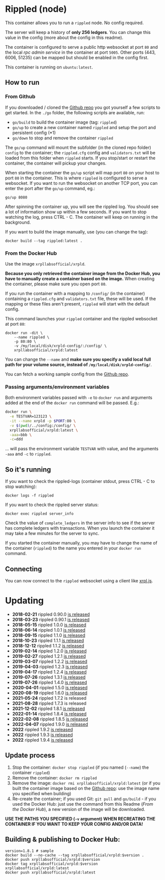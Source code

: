 # Rippled (node)

This container allows you to run a `rippled` node. No config required.

The server will keep a history of **only 256 ledgers**. You can change this value in the config (more about the config in this readme).

The container is configured to serve a public http websocket at port `80` and the local _rpc admin service_ in the container at port `5005`.
Other ports (443, 6006, 51235) can be mapped but should be enabled in the config first.

This container is running on `ubuntu:latest`.


## How to run

### From Github

If you downloaded / cloned the [Github repo](https://github.com/WietseWind/docker-rippled) you got yourself a few scripts to get started. In the `./go` folder, the following scripts are available, run:

- `go/build` to build the container image (tag: `rippled`)
- `go/up` to create a new container named `rippled` and setup the port and persistent config (*1)
- `go/down` to stop and remove the container `rippled`

The `go/up` command will mount the subfolder (in the cloned repo folder) `config` to the container; the `rippled.cfg` config and `validators.txt` will be loaded from this folder when `rippled` starts. If you stop/start or restart the container, the container will pickup your changes.

When starting the container the `go/up` script will map port `80` on your host to port `80` in the container. This is where `rippled` is configured to serve a websocket. If you want to run the websocket on another TCP port, you can enter the port after the `go/up` command, eg.:

```
go/up 8080
```

After spinning the container up, you will see the rippled log. You should see a lot of information show up within a few seconds. If you want to stop watching the log, press CTRL - C. The container will keep on running in the background.

If you want to build the image manually, use (you can change the tag):

```
docker build --tag rippled:latest .
```

### From the Docker Hub

Use the image `xrpllabsofficial/xrpld`.

**Because you only retrieved the container image from the Docker Hub, you have to manually create a container based on the image.** When creating the container, please make sure you open port `80`.

If you run the container with a mapping to `/config/` (in the container) containing a `rippled.cfg` and `validators.txt` file, these will be used. If the mapping or these files aren't present, `rippled` will start with the default config.

This command launches your `rippled` container and the rippled websocket at port `80`:

```
docker run -dit \
    --name rippled \
    -p 80:80 \
    -v /my/local/disk/xrpld-config/:/config/ \
    xrpllabsofficial/xrpld:latest
```

You can change the `--name` and **make sure you specify a valid local full path for your volume source, instead of `/my/local/disk/xrpld-config/`**.

You can fetch a working sample config from the [Github repo](https://github.com/WietseWind/docker-rippled).

### Passing arguments/environment variables

Both environment variables passed with `-e` to `docker run` and arguments added at the end of the `docker run` command will be passed. E.g.:

```bash
docker run \
  -e TESTVAR=123123 \
  -it --name xrpld -p $PORT:80 \
  -v $(pwd)/../config:/config/ \
  xrpllabsofficial/xrpld:latest \
  -aaa=bbb \
  -c=ddd
```

... will pass the environment variable `TESTVAR` with value, and the arguments `-aaa` and `-c` to `rippled`.

## So it's running

If you want to check the rippled-logs (container stdout, press CTRL - C to stop watching):

```
docker logs -f rippled
```

If you want to check the rippled server status:

```
docker exec rippled server_info
```

Check the value of `complete_ledgers` in the server info to see if the server
has complete ledgers with transactions. When you launch the container it may take
a few minutes for the server to sync.

If you started the container manually, you may have to change the name of the container (`rippled`) to the name you entered in your `docker run` command.

## Connecting

You can now connect to the `rippled` websocket using a client like [xrpl.js](https://github.com/XRPLF/xrpl.js/tree/main).

# Updating

- **2018-02-21** rippled 0.90.0 [is released](https://ripple.com/dev-blog/rippled-version-0-90-0/)
- **2018-03-23** rippled 0.90.1 [is released](https://ripple.com/dev-blog/rippled-version-0-90-1/)
- **2018-05-15** rippled 1.0.0 [is released](https://twitter.com/nbougalis/status/996385729646297090)
- **2018-06-14** rippled 1.0.1 [is released](https://ripple.com/dev-blog/rippled-version-1-0-1/)
- **2018-09-15** rippled 1.1.0 [is released](https://github.com/ripple/rippled/releases/tag/1.1.0)
- **2018-10-23** rippled 1.1.1 [is released](https://ripple.com/dev-blog/rippled-version-1-1-1/)
- **2018-12-12** rippled 1.1.2 [is released](https://ripple.com/dev-blog/introducing-xrp-ledger-rippled-version-1-1-2/)
- **2019-02-14** rippled 1.2.0 [is released](https://github.com/ripple/rippled/releases/tag/1.2.0)
- **2019-02-27** rippled 1.2.1 [is released](https://github.com/ripple/rippled/releases/tag/1.2.1)
- **2019-03-07** rippled 1.2.2 [is released](https://github.com/ripple/rippled/releases/tag/1.2.2)
- **2019-04-03** rippled 1.2.3 [is released](https://github.com/ripple/rippled/releases/tag/1.2.3)
- **2019-04-17** rippled 1.2.4 [is released](https://github.com/ripple/rippled/releases/tag/1.2.4)
- **2019-07-26** rippled 1.3.1 [is released](https://xrpl.org/blog/2019/rippled-1.3.1.html)
- **2019-07-26** rippled 1.4.0 [is released](https://xrpl.org/blog/2019/rippled-1.4.0.html)
- **2020-04-01** rippled 1.5.0 [is released](https://xrpl.org/blog/2020/rippled-1.5.0.html)
- **2020-08-19** rippled 1.6.0 [is released](https://xrpl.org/blog/2020/rippled-1.6.0.html)
- **2021-05-24** rippled 1.7.2 is released
- **2021-08-28** rippled 1.7.3 is released
- **2021-12-02** rippled 1.8.1 [is released](https://xrpl.org/blog/2021/rippled-1.8.1.html)
- **2022-01-14** rippled 1.8.4 [is released](https://xrpl.org/blog/2022/rippled-1.8.4.html)
- **2022-02-08** rippled 1.8.5 [is released](https://xrpl.org/blog/2022/rippled-1.8.5.html)
- **2022-04-07** rippled 1.9.0 [is released](https://xrpl.org/blog/2022/rippled-1.9.0.html)
- **2022** rippled 1.9.2 [is released](https://xrpl.org/blog/2022/rippled-1.9.2.html)
- **2022** rippled 1.9.3 [is released](https://xrpl.org/blog/2022/rippled-1.9.3.html)
- **2022** rippled 1.9.4 [is released](https://xrpl.org/blog/2022/rippled-1.9.4.html)

## Update process

1. Stop the container: `docker stop rippled` (if you named (`--name`) the container `rippled`)
2. Remove the container: `docker rm rippled`
3. Remove the image: `docker rmi xrpllabsofficial/xrpld:latest` (or if you built the container image based on the [Github repo](https://github.com/WietseWind/docker-rippled): use the image name you specified when building)
4. Re-create the container; if you used Git: `git pull` and `go/build` - if you used the Docker Hub: just use the command from this Readme (_From the Docker Hub_), a new version of the image will be downloaded.

**USE THE PATHS YOU SPECIFIED (`-v` argument) WHEN RECREATING THE CONTAINER IF YOU WANT TO KEEP YOUR CONFIG AND/OR DATA!**

## Building & publishing to Docker Hub:

```
version=1.8.1 # sample
docker build --no-cache --tag xrpllabsofficial/xrpld:$version .
docker push xrpllabsofficial/xrpld:$version
docker tag xrpllabsofficial/xrpld:$version xrpllabsofficial/xrpld:latest
docker push xrpllabsofficial/xrpld:latest
```
